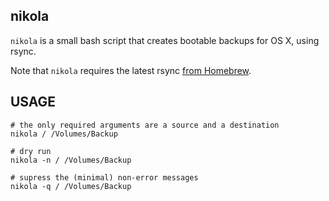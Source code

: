 nikola
-----

`nikola` is a small bash script that creates bootable backups for OS X,
using rsync.

Note that `nikola` requires the latest rsync
[from Homebrew](https://github.com/Homebrew/homebrew-dupes/blob/master/rsync.rb).


USAGE
-----

    # the only required arguments are a source and a destination
    nikola / /Volumes/Backup

    # dry run
    nikola -n / /Volumes/Backup

    # supress the (minimal) non-error messages
    nikola -q / /Volumes/Backup
